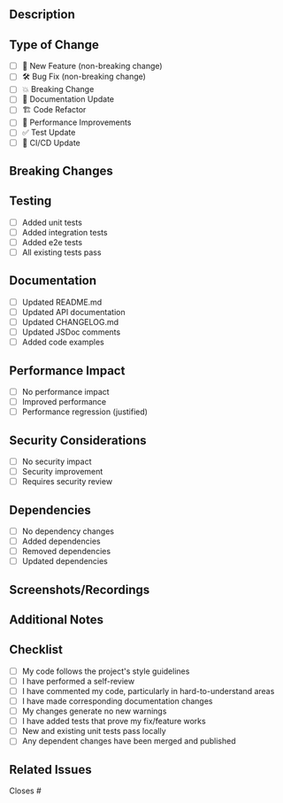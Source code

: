 ## Description
<!-- Provide a detailed description of your changes -->

## Type of Change
<!-- Mark the appropriate option(s) -->
- [ ] 🚀 New Feature (non-breaking change)
- [ ] 🛠️ Bug Fix (non-breaking change)
- [ ] 💥 Breaking Change
- [ ] 📝 Documentation Update
- [ ] 🏗️ Code Refactor
- [ ] 🔧 Performance Improvements
- [ ] ✅ Test Update
- [ ] 🤖 CI/CD Update

## Breaking Changes
<!-- If your PR includes breaking changes, list them here -->

## Testing
<!-- Describe the testing you've done -->
- [ ] Added unit tests
- [ ] Added integration tests
- [ ] Added e2e tests
- [ ] All existing tests pass

## Documentation
- [ ] Updated README.md
- [ ] Updated API documentation
- [ ] Updated CHANGELOG.md
- [ ] Updated JSDoc comments
- [ ] Added code examples

## Performance Impact
- [ ] No performance impact
- [ ] Improved performance
- [ ] Performance regression (justified)

## Security Considerations
- [ ] No security impact
- [ ] Security improvement
- [ ] Requires security review

## Dependencies
- [ ] No dependency changes
- [ ] Added dependencies
- [ ] Removed dependencies
- [ ] Updated dependencies

## Screenshots/Recordings
<!-- If applicable, add screenshots or recordings -->

## Additional Notes
<!-- Any additional information that might be helpful -->

## Checklist
- [ ] My code follows the project's style guidelines
- [ ] I have performed a self-review
- [ ] I have commented my code, particularly in hard-to-understand areas
- [ ] I have made corresponding documentation changes
- [ ] My changes generate no new warnings
- [ ] I have added tests that prove my fix/feature works
- [ ] New and existing unit tests pass locally
- [ ] Any dependent changes have been merged and published

## Related Issues
<!-- Link related issues here -->
Closes #